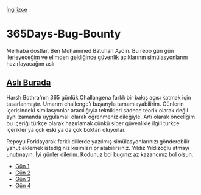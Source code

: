 [İngilizce](https://github.com/Batuhanaydnn/365Days-Bug-Bounty/blob/master/README.md)

# 365Days-Bug-Bounty

Merhaba dostlar, Ben Muhammed Batuhan Aydın. Bu repo gün gün ilerleyeceğim ve elimden geldiğince güvenlik açıklarının simülasyonlarını hazırlayacağım aslı

## [Aslı Burada](https://github.com/harsh-bothra/learn365/tree/main)

Harsh Bothra'nın 365 günlük Challangena farklı bir bakış açısı katmak için tasarlanmıştır. Umarım challenge'ı başarıyla tamamlayabilirim. Günlerin içerisindeki similasyonlar aracılığıyla teknikleri sadece teorik olarak değil aynı zamanda uygulamalı olarak öğrenmeniz dileğiyle. Artı olarak önceliğim bu içeriği türkçe olarak hazırlamak çünkü siber güvenlikle ilgili türkçe içerikler ya çok eski ya da çok boktan oluyorlar.

Repoyu Forklayarak farklı dillerde yazılmış simülasyonlarınızı gönderebilir yahut eklemek istediğiniz kısımları pr atabilirsiniz. Yıldız Yıldızoğlu atmayı unutmayın. İyi günler dilerim. Kodunuz bol bugınız az kazancınız bol olsun.

 - [Gün 1](https://github.com/Batuhanaydnn/365Days-Bug-Bounty/blob/master/translations/gun1.md)
 - [Gün 2](https://github.com/Batuhanaydnn/365Days-Bug-Bounty/blob/master/translations/gun2.md)
 - [Gün 3](https://github.com/Batuhanaydnn/365Days-Bug-Bounty/blob/master/translations/gun3.md)
 - [Gün 4](https://github.com/Batuhanaydnn/365Days-Bug-Bounty/blob/master/translations/gun4.md)
